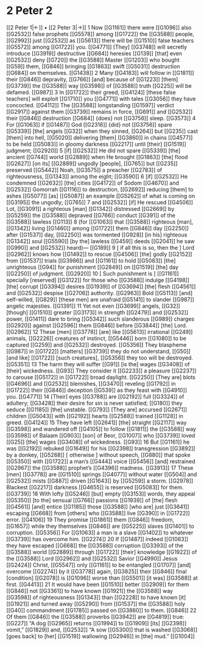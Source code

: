 # 2 Peter 2
[[2 Peter 1|←]] • [[2 Peter 3|→]]
1 Now [[G1161]] there were [[G1096]] also [[G2532]] false prophets [[G5578]] among [[G1722]] the [[G3588]] people, [[G2992]] just [[G2532]] as [[G5613]] there will be [[G1510]] false teachers [[G5572]] among [[G1722]] you. [[G4771]] [They] [[G3748]] will secretly introduce [[G3919]] destructive [[G684]] heresies [[G139]] [that] even [[G2532]] deny [[G720]] the [[G3588]] Master [[G1203]] who bought [[G59]] them, [[G846]] bringing [[G1863]] swift [[G5031]] destruction [[G684]] on themselves. [[G1438]] 
2 Many [[G4183]] will follow in [[G1811]] their [[G846]] depravity, [[G766]] [and] because of [[G1223]] [them] [[G3739]] the [[G3588]] way [[G3598]] of [[G3588]] truth [[G225]] will be defamed. [[G987]] 
3 In [[G1722]] their greed, [[G4124]] [these false teachers] will exploit [[G1710]] you [[G4771]] with tales [[G3056]] they have concocted. [[G4112]] The [[G3588]] longstanding [[G1597]] verdict [[G2917]] against them [[G3739]] remains in force, [[G691]] and [[G2532]] their [[G846]] destruction [[G684]] {does} not [[G3756]] sleep. [[G3573]] 
4 For [[G1063]] if [[G1487]] God [[G2316]] {did} not [[G3756]] spare [[G5339]] [the] angels [[G32]] when they sinned, [[G264]] but [[G235]] cast [them] into hell, [[G5020]] delivering [them] [[G3860]] in chains [[G4577]] to be held [[G5083]] in gloomy darkness [[G2217]] until [their] [[G1519]] judgment; [[G2920]] 
5 [if] [[G2532]] He did not spare [[G5339]] [the] ancient [[G744]] world [[G2889]] when He brought [[G1863]] [the] flood [[G2627]] [on its] [[G2889]] ungodly [people], [[G765]] but [[G235]] preserved [[G5442]] Noah, [[G3575]] a preacher [[G2783]] of righteousness, [[G1343]] among the eight; [[G3590]] 
6 [if] [[G2532]] He condemned [[G2632]] [the] cities [[G4172]] of Sodom [[G4670]] and [[G2532]] Gomorrah [[G1116]] to destruction, [[G2692]] reducing [them] to ashes [[G5077]] [as] [[G5087]] an example [[G5262]] of what is coming on [[G3195]] the ungodly; [[G765]] 
7 and [[G2532]] [if] He rescued [[G4506]] Lot, [[G3091]] a righteous [man] [[G1342]] distressed [[G2669]] by [[G5259]] the [[G3588]] depraved [[G766]] conduct [[G391]] of the [[G3588]] lawless [[G113]] 
8 (for [[G1063]] that [[G3588]] righteous [man], [[G1342]] living [[G1460]] among [[G1722]] them [[G846]] day [[G2250]] after [[G1537]] day, [[G2250]] was tormented [[G928]] [in his] righteous [[G1342]] soul [[G5590]] [by the] lawless [[G459]] deeds [[G2041]] he saw [[G990]] and [[G2532]] heard)— [[G189]] 
9 [ if all this is so, then the ] Lord [[G2962]] knows how [[G1492]] to rescue [[G4506]] [the] godly [[G2152]] from [[G1537]] trials [[G3986]] and [[G1161]] to hold [[G5083]] [the] unrighteous [[G94]] for punishment [[G2849]] on [[G1519]] [the] day [[G2250]] of judgment. [[G2920]] 
10 [ Such punishment is ] [[G1161]] specially [reserved] [[G3122]] for those who [[G3588]] indulge [[G4198]] [the] corrupt [[G3394]] desires [[G1939]] of [[G3694]] [the] flesh [[G4561]] and [[G2532]] despise [[G2706]] authority. [[G2963]] Bold [[G5113]] [and] self-willed, [[G829]] [these men] are unafraid [[G5141]] to slander [[G987]] angelic majesties. [[G1391]] 
11 Yet not even [[G3699]] angels, [[G32]] [though] [[G1510]] greater [[G3173]] in strength [[G2479]] and [[G2532]] power, [[G1411]] dare to bring [[G5342]] such slanderous [[G989]] charges [[G2920]] against [[G2596]] them [[G846]] before [[G3844]] [the] Lord. [[G2962]] 
12 These [men] [[G3778]] [are] like [[G5613]] irrational [[G249]] animals, [[G2226]] creatures of instinct, [[G5446]] born [[G1080]] to be captured [[G259]] and [[G2532]] destroyed. [[G5356]] They blaspheme [[G987]] in [[G1722]] [matters] [[G3739]] they do not understand, [[G50]] [and like] [[G1722]] [such creatures], [[G5356]] they too will be destroyed. [[G5351]] 
13 The harm they will suffer [[G91]] [is the] wages [[G3408]] of [their] wickedness. [[G93]] They consider it [[G2233]] a pleasure [[G2237]] to carouse [[G5172]] in [[G1722]] broad daylight. [[G2250]] [They are] blots [[G4696]] and [[G2532]] blemishes, [[G3470]] reveling [[G1792]] in [[G1722]] their [[G846]] deception [[G539]] as they feast with [[G4910]] you. [[G4771]] 
14 [Their] eyes [[G3788]] are [[G2192]] full [[G3324]] of adultery; [[G3428]] their desire for sin is never satisfied; [[G180]] they seduce [[G1185]] [the] unstable. [[G793]] [They are] accursed [[G2671]] children [[G5043]] with [[G2192]] hearts [[G2588]] trained [[G1128]] in greed. [[G4124]] 
15 They have left [[G2641]] [the] straight [[G2117]] way [[G3598]] and wandered off [[G4105]] to follow [[G1811]] the [[G3588]] way [[G3598]] of Balaam [[G903]] [son] of Beor, [[G1007]] who [[G3739]] loved [[G25]] [the] wages [[G3408]] of wickedness. [[G93]] 
16 But [[G1161]] he was [[G2192]] rebuked [[G1649]] for his [[G2398]] transgression [[G3892]] by a donkey, [[G5268]] [ otherwise ] without speech, [[G880]] that spoke [[G5350]] with [[G1722]] a man’s [[G444]] voice [[G5456]] [and] restrained [[G2967]] the [[G3588]] prophet’s [[G4396]] madness. [[G3913]] 
17 These [men] [[G3778]] are [[G1510]] springs [[G4077]] without water [[G504]] and [[G2532]] mists [[G887]] driven [[G1643]] by [[G5259]] a storm. [[G2978]] Blackest [[G2217]] darkness [[G4655]] is reserved [[G5083]] for them. [[G3739]] 
18 With lofty [[G5246]] [but] empty [[G3153]] words, they appeal [[G5350]] [to the] sensual [[G766]] passions [[G1939]] of [the] flesh [[G4561]] [and] entice [[G1185]] those [[G3588]] [who are] just [[G3641]] escaping [[G668]] from [others] who [[G3588]] live [[G390]] in [[G1722]] error. [[G4106]] 
19 They promise [[G1861]] them [[G846]] freedom, [[G1657]] while they themselves [[G846]] are [[G5225]] slaves [[G1401]] to corruption. [[G5356]] For [[G1063]] a man is a slave [[G1402]] to whatever [[G3739]] has overcome him. [[G2274]] 
20 If [[G1487]] indeed [[G1063]] they have escaped [[G668]] the [[G3588]] corruption [[G3393]] of the [[G3588]] world [[G2889]] through [[G1722]] [their] knowledge [[G1922]] of the [[G3588]] Lord [[G2962]] and [[G2532]] Savior [[G4990]] Jesus [[G2424]] Christ, [[G5547]] only [[G1161]] to be entangled [[G1707]] [and] overcome [[G2274]] by it [[G3778]] again, [[G3825]] their [[G846]] final [condition] [[G2078]] is [[G1096]] worse than [[G5501]] [it was] [[G3588]] at first. [[G4413]] 
21 It would have been [[G1510]] better [[G2909]] for them [[G846]] not [[G3361]] to have known [[G1921]] the [[G3588]] way [[G3598]] of righteousness [[G1343]] than [[G2228]] to have known [it] [[G1921]] and turned away [[G5290]] from [[G1537]] the [[G3588]] holy [[G40]] commandment [[G1785]] passed on [[G3860]] to them. [[G846]] 
22 Of them [[G846]] the [[G3588]] proverbs [[G3942]] are [[G4819]] true: [[G227]] “A dog [[G2965]] returns [[G1994]] to [[G1909]] [its] [[G2398]] vomit,” [[G1829]] and, [[G2532]] “A sow [[G5300]] that is washed [[G3068]] [goes back] to [her] [[G1519]] wallowing [[G2946]] in [the] mud.” [[G1004]] 
